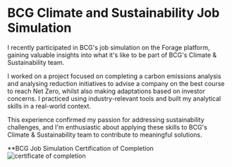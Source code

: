 
# BCG Climate and Sustainability Job Simulation

I recently participated in BCG's job simulation on the Forage platform, gaining valuable insights into what it's like to be part of BCG's Climate & Sustainability team. 

I worked on a project focused on completing a carbon emissions analysis and analysing reduction initiatives to advise a company on the best course to reach Net Zero, whilst also making adaptations based on investor concerns. I practiced using industry-relevant tools and built my analytical skills in a real-world context. 

This experience confirmed my passion for addressing sustainability challenges, and I'm enthusiastic about applying these skills to BCG's Climate & Sustainability team to contribute to meaningful solutions.


**BCG Job Simulation Certification of Completion
![certificate of completion](https://github.com/martinktay/bcg-consulting-climate-and-sustainability-job-simulation/assets/15663589/53b4ed75-97ad-4b81-bb59-93ef5f393b4c)

